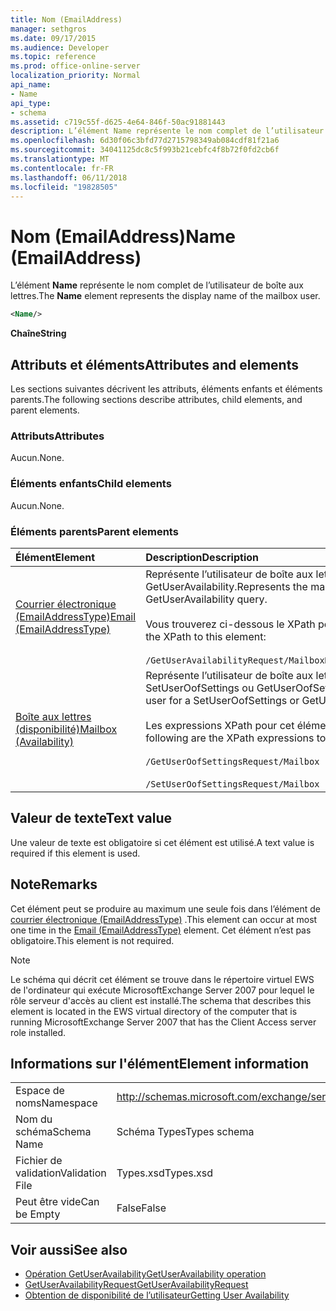 ```yaml
---
title: Nom (EmailAddress)
manager: sethgros
ms.date: 09/17/2015
ms.audience: Developer
ms.topic: reference
ms.prod: office-online-server
localization_priority: Normal
api_name:
- Name
api_type:
- schema
ms.assetid: c719c55f-d625-4e64-846f-50ac91881443
description: L’élément Name représente le nom complet de l’utilisateur de boîte aux lettres.
ms.openlocfilehash: 6d30f06c3bfd77d2715798349ab084cdf81f21a6
ms.sourcegitcommit: 34041125dc8c5f993b21cebfc4f8b72f0fd2cb6f
ms.translationtype: MT
ms.contentlocale: fr-FR
ms.lasthandoff: 06/11/2018
ms.locfileid: "19828505"
---
```

# <a name="name-emailaddress"></a><span data-ttu-id="284df-103">Nom (EmailAddress)</span><span class="sxs-lookup"><span data-stu-id="284df-103">Name (EmailAddress)</span></span>

<span data-ttu-id="284df-104">L’élément **Name** représente le nom complet de l’utilisateur de boîte aux lettres.</span><span class="sxs-lookup"><span data-stu-id="284df-104">The **Name** element represents the display name of the mailbox user.</span></span> 
  
```xml
<Name/>
```

<span data-ttu-id="284df-105">**Chaîne**</span><span class="sxs-lookup"><span data-stu-id="284df-105">**String**</span></span>

## <a name="attributes-and-elements"></a><span data-ttu-id="284df-106">Attributs et éléments</span><span class="sxs-lookup"><span data-stu-id="284df-106">Attributes and elements</span></span>

<span data-ttu-id="284df-107">Les sections suivantes décrivent les attributs, éléments enfants et éléments parents.</span><span class="sxs-lookup"><span data-stu-id="284df-107">The following sections describe attributes, child elements, and parent elements.</span></span>
  
### <a name="attributes"></a><span data-ttu-id="284df-108">Attributs</span><span class="sxs-lookup"><span data-stu-id="284df-108">Attributes</span></span>

<span data-ttu-id="284df-109">Aucun.</span><span class="sxs-lookup"><span data-stu-id="284df-109">None.</span></span>
  
### <a name="child-elements"></a><span data-ttu-id="284df-110">Éléments enfants</span><span class="sxs-lookup"><span data-stu-id="284df-110">Child elements</span></span>

<span data-ttu-id="284df-111">Aucun.</span><span class="sxs-lookup"><span data-stu-id="284df-111">None.</span></span>
  
### <a name="parent-elements"></a><span data-ttu-id="284df-112">Éléments parents</span><span class="sxs-lookup"><span data-stu-id="284df-112">Parent elements</span></span>

|<span data-ttu-id="284df-113">**Élément**</span><span class="sxs-lookup"><span data-stu-id="284df-113">**Element**</span></span>|<span data-ttu-id="284df-114">**Description**</span><span class="sxs-lookup"><span data-stu-id="284df-114">**Description**</span></span>|
|:-----|:-----|
|[<span data-ttu-id="284df-115">Courrier électronique (EmailAddressType)</span><span class="sxs-lookup"><span data-stu-id="284df-115">Email (EmailAddressType)</span></span>](email-emailaddresstype.md) <br/> |<span data-ttu-id="284df-116">Représente l’utilisateur de boîte aux lettres pour une requête GetUserAvailability.</span><span class="sxs-lookup"><span data-stu-id="284df-116">Represents the mailbox user for a GetUserAvailability query.</span></span>  <br/> <br/><span data-ttu-id="284df-117">Vous trouverez ci-dessous le XPath pour cet élément :</span><span class="sxs-lookup"><span data-stu-id="284df-117">The following is the XPath to this element:</span></span>  <br/><br/>  `/GetUserAvailabilityRequest/MailboxDataArray/MailboxData[i]/Email` <br/> |
|[<span data-ttu-id="284df-118">Boîte aux lettres (disponibilité)</span><span class="sxs-lookup"><span data-stu-id="284df-118">Mailbox (Availability)</span></span>](mailbox-availability.md) <br/> | <span data-ttu-id="284df-119">Représente l’utilisateur de boîte aux lettres pour une demande SetUserOofSettings ou GetUserOofSettings.</span><span class="sxs-lookup"><span data-stu-id="284df-119">Represents the mailbox user for a SetUserOofSettings or GetUserOofSettings request.</span></span>  <br/><br/>  <span data-ttu-id="284df-120">Les expressions XPath pour cet élément sont les suivantes :</span><span class="sxs-lookup"><span data-stu-id="284df-120">The following are the XPath expressions to this element:</span></span>  <br/><br/>  `/GetUserOofSettingsRequest/Mailbox` <br/><br/>  `/SetUserOofSettingsRequest/Mailbox` <br/> |
   
## <a name="text-value"></a><span data-ttu-id="284df-121">Valeur de texte</span><span class="sxs-lookup"><span data-stu-id="284df-121">Text value</span></span>

<span data-ttu-id="284df-122">Une valeur de texte est obligatoire si cet élément est utilisé.</span><span class="sxs-lookup"><span data-stu-id="284df-122">A text value is required if this element is used.</span></span>
  
## <a name="remarks"></a><span data-ttu-id="284df-123">Note</span><span class="sxs-lookup"><span data-stu-id="284df-123">Remarks</span></span>

<span data-ttu-id="284df-124">Cet élément peut se produire au maximum une seule fois dans l’élément de [courrier électronique (EmailAddressType)](email-emailaddresstype.md) .</span><span class="sxs-lookup"><span data-stu-id="284df-124">This element can occur at most one time in the [Email (EmailAddressType)](email-emailaddresstype.md) element.</span></span> <span data-ttu-id="284df-125">Cet élément n’est pas obligatoire.</span><span class="sxs-lookup"><span data-stu-id="284df-125">This element is not required.</span></span> 
  
> [!NOTE]
> <span data-ttu-id="284df-126">Le schéma qui décrit cet élément se trouve dans le répertoire virtuel EWS de l'ordinateur qui exécute MicrosoftExchange Server 2007 pour lequel le rôle serveur d'accès au client est installé.</span><span class="sxs-lookup"><span data-stu-id="284df-126">The schema that describes this element is located in the EWS virtual directory of the computer that is running MicrosoftExchange Server 2007 that has the Client Access server role installed.</span></span> 
  
## <a name="element-information"></a><span data-ttu-id="284df-127">Informations sur l'élément</span><span class="sxs-lookup"><span data-stu-id="284df-127">Element information</span></span>

|||
|:-----|:-----|
|<span data-ttu-id="284df-128">Espace de noms</span><span class="sxs-lookup"><span data-stu-id="284df-128">Namespace</span></span>  <br/> |http://schemas.microsoft.com/exchange/services/2006/types  <br/> |
|<span data-ttu-id="284df-129">Nom du schéma</span><span class="sxs-lookup"><span data-stu-id="284df-129">Schema Name</span></span>  <br/> |<span data-ttu-id="284df-130">Schéma Types</span><span class="sxs-lookup"><span data-stu-id="284df-130">Types schema</span></span>  <br/> |
|<span data-ttu-id="284df-131">Fichier de validation</span><span class="sxs-lookup"><span data-stu-id="284df-131">Validation File</span></span>  <br/> |<span data-ttu-id="284df-132">Types.xsd</span><span class="sxs-lookup"><span data-stu-id="284df-132">Types.xsd</span></span>  <br/> |
|<span data-ttu-id="284df-133">Peut être vide</span><span class="sxs-lookup"><span data-stu-id="284df-133">Can be Empty</span></span>  <br/> |<span data-ttu-id="284df-134">False</span><span class="sxs-lookup"><span data-stu-id="284df-134">False</span></span>  <br/> |
   
## <a name="see-also"></a><span data-ttu-id="284df-135">Voir aussi</span><span class="sxs-lookup"><span data-stu-id="284df-135">See also</span></span>

- [<span data-ttu-id="284df-136">Opération GetUserAvailability</span><span class="sxs-lookup"><span data-stu-id="284df-136">GetUserAvailability operation</span></span>](getuseravailability-operation.md)
- [<span data-ttu-id="284df-137">GetUserAvailabilityRequest</span><span class="sxs-lookup"><span data-stu-id="284df-137">GetUserAvailabilityRequest</span></span>](getuseravailabilityrequest.md)
- [<span data-ttu-id="284df-138">Obtention de disponibilité de l’utilisateur</span><span class="sxs-lookup"><span data-stu-id="284df-138">Getting User Availability</span></span>](http://msdn.microsoft.com/library/d4133fcb-9b0f-4e6b-aadf-a389da83516a%28Office.15%29.aspx)

